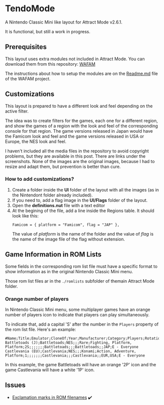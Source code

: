 # TendoMode
A Nintendo Classic Mini like layout for Attract Mode v2.6.1.

It is functional, but still a work in progress.

## Prerequisites
This layout uses extra modules not included in Attract Mode. You can download them from this repository: [WAFAM](https://github.com/Ryback2501/wafam)

The instructions about how to setup the modules are on the [Readme.md](https://github.com/Ryback2501/wafam/blob/master/Readme.md) file of the WAFAM project.

## Customizations
This layout is prepared to have a different look and feel depending on the active filter.

The idea was to create filters for the games, each one for a different region, and show the games of a region with the look and feel of the corresponding console for that region. The game versions released in Japan would have the Famicom look and feel and the game versions released in USA or Europe, the NES look and feel.

I haven't included all the media files in the repository to avoid copyright problems, but they are available in this post. There are links under the screenshots. None of the images are the original images, because I had to resize and adapt them, but prevention is better than cure.

### How to add customizations?
1. Create a folder inside the **UI** folder of the layout with all the images (as in the Nintendont folder already included).
2. If you need to, add a flag image in the **UI/Flags** folder of the layout.
3. Open the **definitions.nut** file with a text editor
4. At the begining of the file, add a line inside the Regions table. It should look like this:
    ````squirrel
    Famicom = { platform = "Famicom", flag = "JAP" },
    ````
    The value of *platform* is the name of the folder and the value of *flag* is the name of the image file of the flag without extension.

## Game Information in ROM Lists
Some fields in the corresponding rom list file must have a specific format to show information as in the original Nintendo Classic Mini menu.

Those rom list files  ar in the `./romlists` subfolder of themain  Attract Mode folder.

### Orange number of players
In Nintendo Classic Mini menu, some multiplayer games have  an orange number of players icon to indicate that players can play simultaneously.

To indicate that, add a capital 'S' after the number in the `Players` property of the rom list file. Here's an example:

````
#Name;Title;Emulator;CloneOf;Year;Manufacturer;Category;Players;Rotation;Control;Status;DisplayCount;DisplayType;AltRomname;AltTitle;Extra;Buttons;Series;Language;Region;Rating
Battletoads (J);Battletoads;NES;;;Rare;Fighting, Platform, Platform;2S;;;;;;;Battletoads;;;Battletoads;;JAP;E - Everyone
Castlevania (EU);Castlevania;NES;;;Konami;Action, Adventure, Platform;1;;;;;;;Castlevania;;;Castlevania;;EUR,USA;E - Everyone
````
In this example, the game Battletoads will have an orange '2P' icon and the game Castlevania will have a white '1P' icon.

## Issues
- [Exclamation marks in ROM filenames](https://github.com/Ryback2501/TendoMode/issues/1) :heavy_check_mark:
